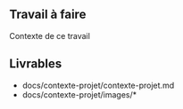 ## Travail à faire

Contexte de ce travail

## Livrables
- docs/contexte-projet/contexte-projet.md
- docs/contexte-projet/images/*

